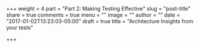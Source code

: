 +++
weight = 4
part = "Part 2: Making Testing Effective"
slug = "post-title"
share = true
comments = true
menu = ""
image = ""
author = ""
date = "2017-01-02T13:23:03-05:00"
draft = true
title = "Architecture Insights from your tests"

+++
